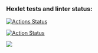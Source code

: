 ### Hexlet tests and linter status:

[![Actions Status](https://github.com/Dimahtml/frontend-project-lvl1/workflows/hexlet-check/badge.svg)](https://github.com/Dimahtml/frontend-project-lvl1/actions)

[![Action Status](https://github.com/Dimahtml/frontend-project-lvl1/workflows/nodejs/badge.svg)](https://github.com/Dimahtml/frontend-project-lvl1/actions)

<a href="https://codeclimate.com/github/codeclimate/codeclimate/maintainability"><img src="https://api.codeclimate.com/v1/badges/a99a88d28ad37a79dbf6/maintainability" /></a>
